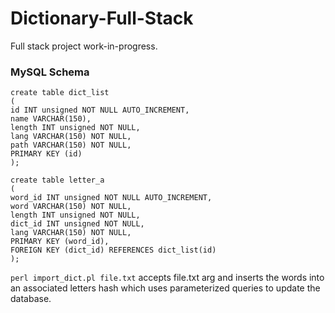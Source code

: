# Dictionary-Full-Stack
Full stack project work-in-progress. 

### MySQL Schema
```
create table dict_list
(
id INT unsigned NOT NULL AUTO_INCREMENT,
name VARCHAR(150),
length INT unsigned NOT NULL,
lang VARCHAR(150) NOT NULL,
path VARCHAR(150) NOT NULL,
PRIMARY KEY (id)
);

create table letter_a
(
word_id INT unsigned NOT NULL AUTO_INCREMENT,
word VARCHAR(150) NOT NULL,
length INT unsigned NOT NULL,
dict_id INT unsigned NOT NULL,
lang VARCHAR(150) NOT NULL,
PRIMARY KEY (word_id),
FOREIGN KEY (dict_id) REFERENCES dict_list(id)
);
```

`perl import_dict.pl file.txt` accepts file.txt arg and inserts the words into an associated letters hash which uses parameterized queries to update the database.
